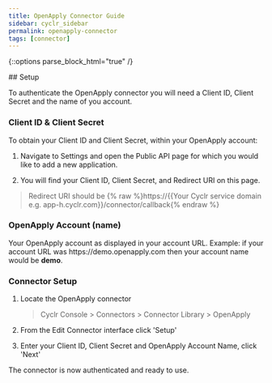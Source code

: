 ```yaml
---
title: OpenApply Connector Guide
sidebar: cyclr_sidebar
permalink: openapply-connector
tags: [connector]
---
```

{::options parse_block_html="true" /}
<section class="card">
## Setup

To authenticate the OpenApply connector you will need a Client ID, Client Secret and the name of you account.

### Client ID & Client Secret

To obtain your Client ID and Client Secret, within your OpenApply account:

1. Navigate to Settings and open the Public API page for which you would like to add a new application.

2. You will find your Client ID, Client Secret, and Redirect URI on this page.

> Redirect URI should be {% raw %}https://{{Your Cyclr service domain e.g. app-h.cyclr.com}}/connector/callback{% endraw %}

### OpenApply Account (name)

Your OpenApply account as displayed in your account URL. Example: if your account URL was https://<span>demo.openapply.</span>com then your account name would be **demo**.

### Connector Setup

1. Locate the OpenApply connector

   > Cyclr Console > Connectors > Connector Library > OpenApply

2. From the Edit Connector interface click 'Setup'

3. Enter your Client ID, Client Secret and OpenApply Account Name, click 'Next'

The connector is now authenticated and ready to use.


</section>
